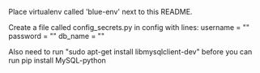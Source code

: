 Place virtualenv called 'blue-env' next to this README.

Create a file called config_secrets.py in config with lines:
username = ""
password = ""
db_name = ""


Also need to run "sudo apt-get install libmysqlclient-dev" before you can run pip install MySQL-python